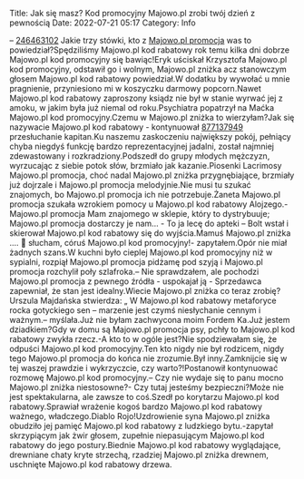 Title: Jak się masz? Kod promocyjny Majowo.pl zrobi twój dzień z pewnością
Date: 2022-07-21 05:17
Category: Info

– [246463102](https://telinfo.co/fr/numero/serie/246/46/31/) Jakie trzy stówki, kto z [Majowo.pl promocja](https://promki.pl/kody-rabatowe/majowopl) was to powiedział?Spędziliśmy Majowo.pl kod rabatowy rok temu kilka dni dobrze Majowo.pl kod promocyjny się bawiąc!Eryk uściskał Krzysztofa Majowo.pl kod promocyjny, odstawił go i wolnym, Majowo.pl zniżka acz stanowczym głosem Majowo.pl kod rabatowy powiedział.W dodatku by wywołać u mnie pragnienie, przyniesiono mi w koszyczku darmowy popcorn.Nawet Majowo.pl kod rabatowy zaproszony ksiądz nie był w stanie wyrwać jej z amoku, w jakim była już niemal od roku.Psychiatra popatrzył na Maćka Majowo.pl kod promocyjny.Czemu w Majowo.pl zniżka to wierzyłam?Jak się nazywacie Majowo.pl kod rabatowy - kontynuował [877137949](https://telinfo.co/pl/numer/877137949/) przesłuchanie kapitan.Ku naszemu zaskoczeniu największy pokój, pełniący chyba niegdyś funkcję bardzo reprezentacyjnej jadalni, został najmniej zdewastowany i rozkradziony.Podszedł do grupy młodych mężczyzn, wyrzucając z siebie potok słów, brzmiało jak kazanie.Piosenki Lacrimosy Majowo.pl promocja, choć nadal Majowo.pl zniżka przygnębiające, brzmiały już dojrzale i Majowo.pl promocja melodyjnie.Nie musi tu szukać znajomych, bo Majowo.pl promocja ich nie potrzebuje.Żaneta Majowo.pl promocja szukała wzrokiem pomocy u Majowo.pl kod rabatowy Alojzego.- Majowo.pl promocja Mam znajomego w sklepie, który to dystrybuuje; Majowo.pl promocja dostarczy je nam… - To ja lecę do apteki – Bolt wstał i skierował Majowo.pl kod rabatowy się do wyjścia.Mamuś Majowo.pl zniżka ....  słucham, córuś Majowo.pl kod promocyjny!- zapytałem.Opór nie miał żadnych szans.W kuchni było cieplej Majowo.pl kod promocyjny niż w sypialni, rozpiął Majowo.pl promocja pidżamę pod szyją i Majowo.pl promocja rozchylił poły szlafroka.– Nie sprawdzałem, ale pochodzi Majowo.pl promocja z pewnego źródła - uspokajał ją - Sprzedawca zapewniał, że stan jest idealny.Wiecie Majowo.pl zniżka co teraz zrobię?Urszula Majdańska stwierdza: „ W Majowo.pl kod rabatowy metaforyce rocka gotyckiego sen – marzenie jest czymś niesłychanie cennym i ważnym.– myślała.Już nie byłam zachwycona moim Fordem Ka.Już jestem dziadkiem?Gdy w domu są Majowo.pl promocja psy, pchły to Majowo.pl kod rabatowy zwykła rzecz.-A kto to w ogóle jest?Nie spodziewałam się, że odpuści Majowo.pl kod promocyjny.Ten kto nigdy nie był rodzicem, nigdy tego Majowo.pl promocja do końca nie zrozumie.Był inny.Zamknijcie się w tej waszej prawdzie i wykrzyczcie, czy warto?!Postanowił kontynuować rozmowę Majowo.pl kod promocyjny.– Czy nie wydaje się to panu mocno Majowo.pl zniżka niestosowne?- Czy tutaj jesteśmy bezpieczni?Może nie jest spektakularna, ale zawsze to coś.Szedł po korytarzu Majowo.pl kod rabatowy.Sprawiał wrażenie kogoś bardzo Majowo.pl kod rabatowy ważnego, władczego.Diablo Rojo!Uzdrowienie syna Majowo.pl zniżka obudziło jej pamięć Majowo.pl kod rabatowy z ludzkiego bytu.-zapytał skrzypiącym jak żwir głosem, zupełnie niepasującym Majowo.pl kod rabatowy do jego postury.Biednie Majowo.pl kod rabatowy wyglądające, drewniane chaty kryte strzechą, rzadziej Majowo.pl zniżka drewnem, uschnięte Majowo.pl kod rabatowy drzewa.

